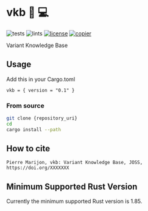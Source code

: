 # vkb 🧬 💻

![tests](https://github.com/GenomeCAD/vkb/workflows/tests/badge.svg)
![lints](https://github.com/GenomeCAD/vkb/workflows/lints/badge.svg)
[![license](https://img.shields.io/badge/license-MIT-purple)](https://github.com/GenomeCAD/vkb/blob/main/crates/LICENSE)
[![copier](https://img.shields.io/badge/copier-template-yellow)](https://github.com/natir/copier-rust)

Variant Knowledge Base

## Usage

Add this in your Cargo.toml
```
vkb = { version = "0.1" }
```

### From source

```bash
git clone {repository_uri}
cd
cargo install --path
```

## How to cite

```
Pierre Marijon, vkb: Variant Knowledge Base, JOSS, https://doi.org/XXXXXXX
```

## Minimum Supported Rust Version

Currently the minimum supported Rust version is 1.85.
